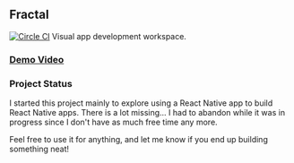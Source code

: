 ## Fractal
[![Circle CI](https://circleci.com/gh/danscan/fractal.svg?style=svg&circle-token=24d876f249dc801dcf72c529937bb7450466042d)](https://circleci.com/gh/danscan/fractal)
Visual app development workspace.  

### [Demo Video](https://www.youtube.com/watch?v=wtoPXsadpQI&feature=youtu.be)

### Project Status
I started this project mainly to explore using a React Native app to build React Native apps.  There is a lot missing... I had to abandon while it was in progress since I don't have as much free time any more.

Feel free to use it for anything, and let me know if you end up building something neat!
